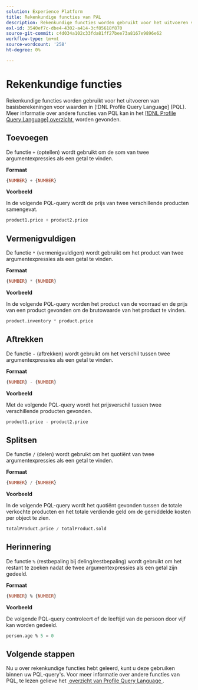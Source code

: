 ```yaml
---
solution: Experience Platform
title: Rekenkundige functies van PAL
description: Rekenkundige functies worden gebruikt voor het uitvoeren van basisberekeningen voor waarden in Profile Query Language (PQL).
exl-id: 3540ef7c-dbe4-4302-a414-3cf85618f870
source-git-commit: c4d034a102c33fda81ff27bee73a8167e9896e62
workflow-type: tm+mt
source-wordcount: '258'
ht-degree: 0%

---
```


# Rekenkundige functies

Rekenkundige functies worden gebruikt voor het uitvoeren van basisberekeningen voor waarden in [!DNL Profile Query Language] (PQL). Meer informatie over andere functies van PQL kan in het [[!DNL Profile Query Language]  overzicht &#x200B;](./overview.md) worden gevonden.

## Toevoegen

De functie `+` (optellen) wordt gebruikt om de som van twee argumentexpressies als een getal te vinden.

**Formaat**

```sql
{NUMBER} + {NUMBER}
```

**Voorbeeld**

In de volgende PQL-query wordt de prijs van twee verschillende producten samengevat.

```sql
product1.price + product2.price
```

## Vermenigvuldigen

De functie `*` (vermenigvuldigen) wordt gebruikt om het product van twee argumentexpressies als een getal te vinden.

**Formaat**

```sql
{NUMBER} * {NUMBER}
```

**Voorbeeld**

In de volgende PQL-query worden het product van de voorraad en de prijs van een product gevonden om de brutowaarde van het product te vinden.

```sql
product.inventory * product.price
```

## Aftrekken

De functie `-` (aftrekken) wordt gebruikt om het verschil tussen twee argumentexpressies als een getal te vinden.

**Formaat**

```sql
{NUMBER} - {NUMBER}
```

**Voorbeeld**

Met de volgende PQL-query wordt het prijsverschil tussen twee verschillende producten gevonden.

```sql
product1.price - product2.price
```

## Splitsen

De functie `/` (delen) wordt gebruikt om het quotiënt van twee argumentexpressies als een getal te vinden.

**Formaat**

```sql
{NUMBER} / {NUMBER}
```

**Voorbeeld**

In de volgende PQL-query wordt het quotiënt gevonden tussen de totale verkochte producten en het totale verdiende geld om de gemiddelde kosten per object te zien.

```sql
totalProduct.price / totalProduct.sold
```

## Herinnering

De functie `%` (restbepaling bij deling/restbepaling) wordt gebruikt om het restant te zoeken nadat de twee argumentexpressies als een getal zijn gedeeld.

**Formaat**

```sql
{NUMBER} % {NUMBER}
```

**Voorbeeld**

De volgende PQL-query controleert of de leeftijd van de persoon door vijf kan worden gedeeld.

```sql
person.age % 5 = 0
```

## Volgende stappen

Nu u over rekenkundige functies hebt geleerd, kunt u deze gebruiken binnen uw PQL-query&#39;s. Voor meer informatie over andere functies van PQL, te lezen gelieve het [&#x200B; overzicht van Profile Query Language &#x200B;](./overview.md).
